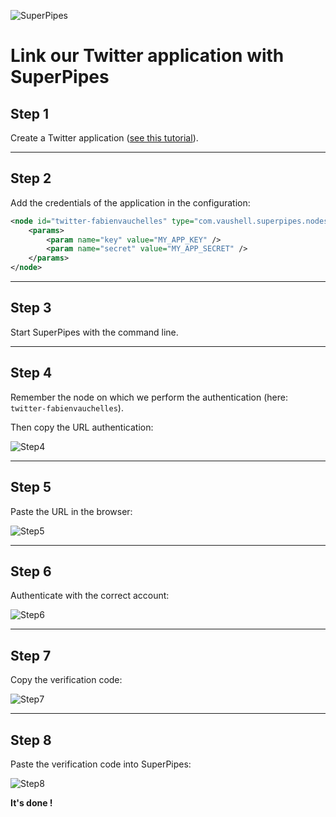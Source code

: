 ![SuperPipes](https://raw2.github.com/fabienvauchelles/superpipes/master/docs/images/logo_slogan238.png)


# Link our Twitter application with SuperPipes


## Step 1

Create a Twitter application ([see this tutorial](Create_Twitter_Application.md)).

---

## Step 2

Add the credentials of the application in the configuration:

```xml
<node id="twitter-fabienvauchelles" type="com.vaushell.superpipes.nodes.twitter.N_TW_Post">
    <params>
        <param name="key" value="MY_APP_KEY" />
        <param name="secret" value="MY_APP_SECRET" />
    </params>
</node>
```

---

## Step 3

Start SuperPipes with the command line.

---

## Step 4

Remember the node on which we perform the authentication (here: `twitter-fabienvauchelles`).

Then copy the URL authentication:

![Step4](https://raw2.github.com/fabienvauchelles/superpipes/master/docs/images/twitter_link1.png)

---

## Step 5

Paste the URL in the browser:

![Step5](https://raw2.github.com/fabienvauchelles/superpipes/master/docs/images/twitter_link2.png)

---

## Step 6

Authenticate with the correct account:

![Step6](https://raw2.github.com/fabienvauchelles/superpipes/master/docs/images/twitter_link3.png)

---

## Step 7

Copy the verification code:

![Step7](https://raw2.github.com/fabienvauchelles/superpipes/master/docs/images/twitter_link4.png)

---

## Step 8

Paste the verification code into SuperPipes:

![Step8](https://raw2.github.com/fabienvauchelles/superpipes/master/docs/images/twitter_link5.png)

__It's done !__

